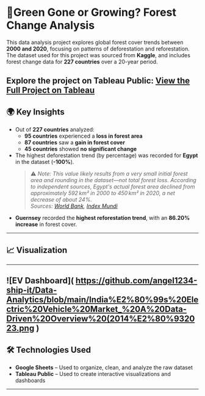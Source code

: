 # 🌳Green Gone or Growing? Forest Change Analysis

This data analysis project explores global forest cover trends between **2000 and 2020**, focusing on patterns of deforestation and reforestation.  
The dataset used for this project was sourced from **Kaggle**, and includes forest change data for **227 countries** over a 20-year period.

 Explore the project on Tableau Public: 
[**View the Full Project on Tableau**](https://public.tableau.com/app/profile/angel.francis7553/viz/ForestAreaTrend/Dashboard1)
---
## 🌍 Key Insights

- Out of **227 countries** analyzed:
  - **95 countries** experienced a **loss in forest area**
  - **87 countries** saw a **gain in forest cover**
  - **45 countries** showed **no significant change**
- The highest deforestation trend (by percentage) was recorded for **Egypt** in the dataset (**-100%**).  
  > ⚠️ *Note: This value likely results from a very small initial forest area and rounding in the dataset—not total forest loss. According to independent sources, Egypt's actual forest area declined from approximately 592 km² in 2000 to 450 km² in 2020, a net decrease of about 24%.*  
  > *Sources: [World Bank](https://data.worldbank.org/indicator/AG.LND.FRST.K2?locations=EG), [Index Mundi](https://www.indexmundi.com/facts/egypt/indicator/AG.LND.FRST.ZS)*
- **Guernsey** recorded the **highest reforestation trend**, with an **86.20% increase** in forest cover.
---
## 📈 Visualization

---
![EV Dashboard](
https://github.com/angel1234-ship-it/Data-Analytics/blob/main/India%E2%80%99s%20Electric%20Vehicle%20Market_%20A%20Data-Driven%20Overview%20(2014%E2%80%932023.png
)
---

## 🛠️ Technologies Used
- **Google Sheets** – Used to organize, clean, and analyze the raw dataset  
- **Tableau Public** – Used to create interactive visualizations and dashboards
---
